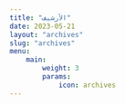 ```yaml
---
title: "الأرشيف"
date: 2023-05-21
layout: "archives"
slug: "archives"
menu:
    main:
        weight: 3
        params: 
            icon: archives
---
```

